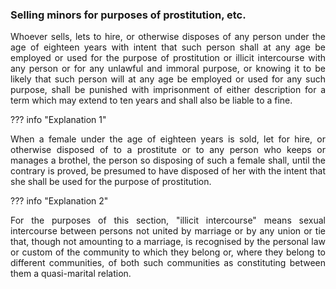 ### Selling minors for purposes of prostitution, etc.
<div style="text-align: justify">

Whoever sells, lets to hire, or otherwise disposes of any person under the age of eighteen years with intent that such person shall at any age be employed or used for the purpose of prostitution or illicit intercourse with any person or for any unlawful and immoral purpose, or knowing it to be likely that such person will at any age be employed or used for any such purpose, shall be punished with imprisonment of either description for a term which may extend to ten years and shall also be liable to a fine.

</div>

??? info "Explanation 1"
    <div style="text-align: justify"> When a female under the age of eighteen years is sold, let for hire, or otherwise disposed of to a prostitute or to any person who keeps or manages a brothel, the person so disposing of such a female shall, until the contrary is proved, be presumed to have disposed of her with the intent that she shall be used for the purpose of prostitution.

??? info "Explanation 2"
    <div style="text-align: justify"> For the purposes of this section, "illicit intercourse" means sexual intercourse between persons not united by marriage or by any union or tie that, though not amounting to a marriage, is recognised by the personal law or custom of the community to which they belong or, where they belong to different communities, of both such communities as constituting between them a quasi-marital relation.
